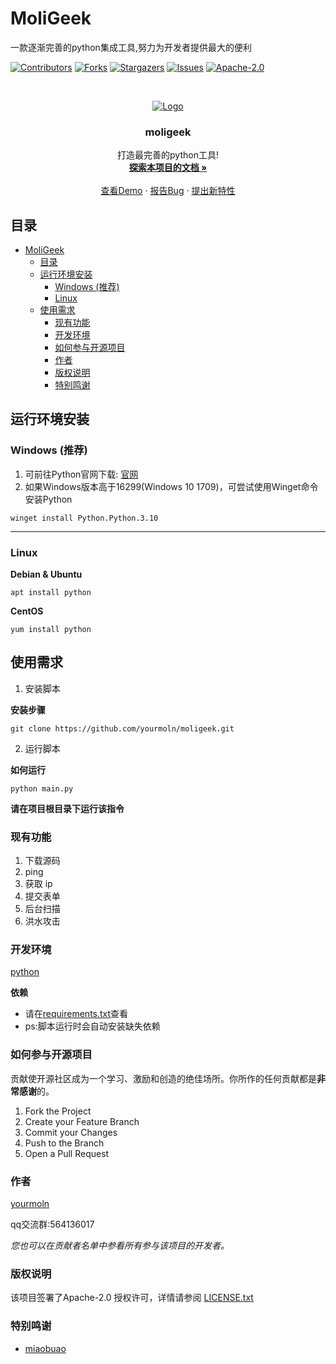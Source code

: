 # MoliGeek

一款逐渐完善的python集成工具,努力为开发者提供最大的便利

<!-- PROJECT SHIELDS -->

[![Contributors][contributors-shield]][contributors-url]
[![Forks][forks-shield]][forks-url]
[![Stargazers][stars-shield]][stars-url]
[![Issues][issues-shield]][issues-url]
[![Apache-2.0][license-shield]][license-url]

<!-- PROJECT LOGO -->
<br />

<p align="center">
  <a href="https://github.com/yourmoln/moligeek">
    <img src="https://github.com/favicon.ico" alt="Logo">
  </a>

  <h3 align="center">moligeek</h3>
  <p align="center">
    打造最完善的python工具!
    <br />
    <a href="https://github.com/yourmoln/moligeek"><strong>探索本项目的文档 »</strong></a>
    <br />
    <br />
    <a href="https://github.com/yourmoln/moligeek">查看Demo</a>
    ·
    <a href="https://github.com/yourmoln/moligeek/issues">报告Bug</a>
    ·
    <a href="https://github.com/yourmoln/moligeek/issues">提出新特性</a>
  </p>

</p>
 
 
## 目录

- [MoliGeek](#moligeek)
  - [目录](#目录)
  - [运行环境安装](#运行环境安装)
    - [Windows (推荐)](#windows-推荐)
    - [Linux](#linux)
  - [使用需求](#使用需求)
    - [现有功能](#现有功能)
    - [开发环境](#开发环境)
    - [如何参与开源项目](#如何参与开源项目)
    - [作者](#作者)
    - [版权说明](#版权说明)
    - [特别鸣谢](#特别鸣谢)

## 运行环境安装

### Windows (推荐)

1. 可前往Python官网下载: [官网](https://www.python.org/)
2. 如果Windows版本高于16299(Windows 10 1709)，可尝试使用Winget命令安装Python
```
winget install Python.Python.3.10
```

---

### Linux



**Debian & Ubuntu**

```
apt install python
```

**CentOS**

```
yum install python
```

## 使用需求

1. 安装脚本

**安装步骤**

```
git clone https://github.com/yourmoln/moligeek.git
```

2. 运行脚本

**如何运行**

```
python main.py
```

**请在项目根目录下运行该指令**

### 现有功能
1. 下载源码  
2. ping  
3. 获取 ip  
4. 提交表单  
5. 后台扫描  
6. 洪水攻击  

### 开发环境

[python](https://python.org)

**依赖**

- 请在[requirements.txt](https://github.com/yourmoln/moligeek/blob/main/requirements.txt)查看
- ps:脚本运行时会自动安装缺失依赖


### 如何参与开源项目

贡献使开源社区成为一个学习、激励和创造的绝佳场所。你所作的任何贡献都是**非常感谢**的。


1. Fork the Project
2. Create your Feature Branch
3. Commit your Changes
4. Push to the Branch
5. Open a Pull Request


### 作者

[yourmoln](https://github.com/yourmoln)

qq交流群:564136017    

 *您也可以在贡献者名单中参看所有参与该项目的开发者。*

### 版权说明

该项目签署了Apache-2.0 授权许可，详情请参阅 [LICENSE.txt](https://github.com/yourmoln/moligeek/blob/main/LICENSE)

### 特别鸣谢


- [miaobuao](https://github.com/miaobuao)



<!-- links -->
[your-project-path]:yourmoln/moligeek
[contributors-shield]: https://img.shields.io/github/contributors/yourmoln/moligeek.svg?style=flat-square
[contributors-url]: https://github.com/yourmoln/moligeek/graphs/contributors
[forks-shield]: https://img.shields.io/github/forks/yourmoln/moligeek.svg?style=flat-square
[forks-url]: https://github.com/yourmoln/moligeek/network/members
[stars-shield]: https://img.shields.io/github/stars/yourmoln/moligeek.svg?style=flat-square
[stars-url]: https://github.com/yourmoln/moligeek/stargazers
[issues-shield]: https://img.shields.io/github/issues/yourmoln/moligeek.svg?style=flat-square
[issues-url]: https://github.com/yourmoln/moligeek/issues
[license-shield]: https://img.shields.io/github/license/yourmoln/moligeek.svg?style=flat-square
[license-url]: https://github.com/yourmoln/moligeek/blob/main/LICENSE




